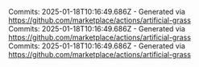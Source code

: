 Commits: 2025-01-18T10:16:49.686Z - Generated via https://github.com/marketplace/actions/artificial-grass
<br>
Commits: 2025-01-18T10:16:49.686Z - Generated via https://github.com/marketplace/actions/artificial-grass
<br>
Commits: 2025-01-18T10:16:49.686Z - Generated via https://github.com/marketplace/actions/artificial-grass
<br>
